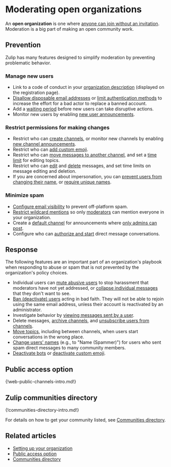 # Moderating open organizations

An **open organization** is one where
[anyone can join without an invitation](/help/restrict-account-creation#set-whether-invitations-are-required-to-join).
Moderation is a big part of making an open community work.

## Prevention

Zulip has many features designed to simplify moderation by preventing
problematic behavior.

### Manage new users

* Link to a code of conduct in your
  [organization description](/help/create-your-organization-profile)
  (displayed on the registration page).
* [Disallow disposable email
  addresses](/help/restrict-account-creation#dont-allow-disposable-domains)
  or [limit authentication
  methods](/help/configure-authentication-methods) to increase the
  effort for a bad actor to replace a banned account.
* Add a [waiting period](/help/restrict-permissions-of-new-members) before
  new users can take disruptive actions.
* Monitor new users by enabling [new user
  announcements](/help/configure-automated-notices#new-user-announcements).

### Restrict permissions for making changes

* Restrict who can [create channels](/help/configure-who-can-create-channels), or
  monitor new channels by enabling [new channel
  announcements](/help/configure-automated-notices#new-channel-announcements).
* Restrict who can [add custom emoji](/help/custom-emoji#change-who-can-add-custom-emoji).
* Restrict who can [move messages to another
  channel](/help/restrict-moving-messages#configure-who-can-move-messages-to-another-channel),
  and set a [time
  limit](/help/restrict-moving-messages#set-a-time-limit-for-editing-topics) for
  editing topics.
* Restrict who can
  [edit](/help/restrict-message-editing-and-deletion#configure-message-editing-permissions)
  and
  [delete](/help/restrict-message-editing-and-deletion#configure-message-deletion-permissions)
  messages, and set time limits on message editing and deletion.
* If you are concerned about impersonation, you can [prevent users from changing
  their name](/help/restrict-name-and-email-changes#restrict-name-changes), or
  [require unique
  names](/help/restrict-name-and-email-changes#require-unique-names).

### Minimize spam

* [Configure email visibility](/help/configure-email-visibility)
  to prevent off-platform spam.
* [Restrict wildcard mentions](/help/restrict-wildcard-mentions)
  so only [moderators](/help/roles-and-permissions) can mention everyone in your organization.
* Create a [default channel](/help/set-default-channels-for-new-users)
  for announcements where [only admins can
  post](/help/channel-posting-policy).
* Configure who can [authorize and start](/help/restrict-direct-messages) direct
  message conversations.

## Response

The following features are an important part of an organization's
playbook when responding to abuse or spam that is not prevented by the
organization's policy choices.

* Individual users can [mute abusive users](/help/mute-a-user) to stop
  harassment that moderators have not yet addressed, or [collapse
  individual messages](/help/collapse-a-message) that they don't want
  to see.
* [Ban (deactivate) users](/help/deactivate-or-reactivate-a-user) acting in bad
  faith. They will not be able to rejoin using the same email address, unless
  their account is reactivated by an administrator.
* Investigate behavior by [viewing messages sent by a
  user](/help/view-messages-sent-by-a-user).
* Delete messages, [archive channels](/help/archive-a-channel), and
  [unsubscribe users from channels](/help/add-or-remove-users-from-a-channel).
* [Move topics](/help/rename-a-topic), including between channels, when
  users start conversations in the wrong place.
* [Change users' names](/help/change-a-users-name) (e.g., to "Name (Spammer)")
  for users who sent spam direct messages to many community members.
* [Deactivate bots](/help/deactivate-or-reactivate-a-bot) or
  [deactivate custom emoji](/help/custom-emoji#deactivate-custom-emoji).

## Public access option

{!web-public-channels-intro.md!}

## Zulip communities directory

{!communities-directory-intro.md!}

For details on how to get your community listed, see [Communities
directory](/help/communities-directory).

## Related articles

* [Setting up your organization](/help/getting-your-organization-started-with-zulip)
* [Public access option](/help/public-access-option)
* [Communities directory](/help/communities-directory)
